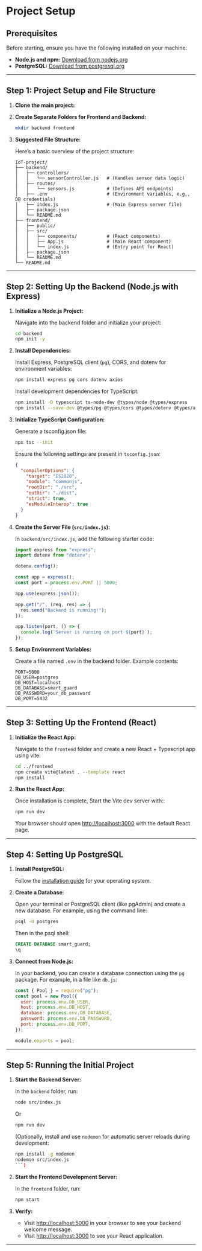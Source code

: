 # Project Setup

## Prerequisites

Before starting, ensure you have the following installed on your machine:

- **Node.js and npm:** [Download from nodejs.org](https://nodejs.org)
- **PostgreSQL:** [Download from postgresql.org](https://www.postgresql.org)

---

## Step 1: Project Setup and File Structure

1. **Clone the main project:**

2. **Create Separate Folders for Frontend and Backend:**

   ```bash
   mkdir backend frontend
   ```

3. **Suggested File Structure:**

   Here’s a basic overview of the project structure:

   ```
   IoT-project/
   ├── backend/
   │   ├── controllers/
   │   │   └── sensorController.js   # (Handles sensor data logic)
   │   ├── routes/
   │   │   └── sensors.js            # (Defines API endpoints)
   │   ├── .env                      # (Environment variables, e.g., DB credentials)
   │   ├── index.js                  # (Main Express server file)
   │   ├── package.json
   │   └── README.md
   ├── frontend/
   │   ├── public/
   │   ├── src/
   │   │   ├── components/           # (React components)
   │   │   ├── App.js                # (Main React component)
   │   │   └── index.js              # (Entry point for React)
   │   ├── package.json
   │   └── README.md
   └── README.md
   ```

---

## Step 2: Setting Up the Backend (Node.js with Express)

1. **Initialize a Node.js Project:**

   Navigate into the backend folder and initialize your project:

   ```bash
   cd backend
   npm init -y
   ```

2. **Install Dependencies:**

   Install Express, PostgreSQL client (`pg`), CORS, and dotenv for environment variables:

   ```bash
   npm install express pg cors dotenv axios
   ```

   Install development dependencies for TypeScript:

   ```bash
   npm install -D typescript ts-node-dev @types/node @types/express
   npm install --save-dev @types/pg @types/cors @types/dotenv @types/axios
   ```

3. **Initialize TypeScript Configuration:**

   Generate a tsconfig.json file:

   ```bash
   npx tsc --init
   ```

   Ensure the following settings are present in `tsconfig.json`:

   ```json
   {
     "compilerOptions": {
       "target": "ES2020",
       "module": "commonjs",
       "rootDir": "./src",
       "outDir": "./dist",
       "strict": true,
       "esModuleInterop": true
     }
   }
   ```

4. **Create the Server File (`src/index.js`):**

   In `backend/src/index.js`, add the following starter code:

   ```typescript
   import express from "express";
   import dotenv from "dotenv";

   dotenv.config();

   const app = express();
   const port = process.env.PORT || 5000;

   app.use(express.json());

   app.get("/", (req, res) => {
     res.send("Backend is running!");
   });

   app.listen(port, () => {
     console.log(`Server is running on port ${port}`);
   });
   ```

5. **Setup Environment Variables:**

   Create a file named `.env` in the backend folder. Example contents:

   ```env
   PORT=5000
   DB_USER=postgres
   DB_HOST=localhost
   DB_DATABASE=smart_guard
   DB_PASSWORD=your_db_password
   DB_PORT=5432
   ```

---

## Step 3: Setting Up the Frontend (React)

1. **Initialize the React App:**

   Navigate to the `frontend` folder and create a new React + Typescript app using vite:

   ```bash
   cd ../frontend
   npm create vite@latest . --template react
   npm install
   ```

2. **Run the React App:**

   Once installation is complete, Start the Vite dev server with::

   ```bash
   npm run dev
   ```

   Your browser should open [http://localhost:3000](http://localhost:3000) with the default React page.

---

## Step 4: Setting Up PostgreSQL

1. **Install PostgreSQL:**

   Follow the [installation guide](https://www.postgresql.org/download/) for your operating system.

2. **Create a Database:**

   Open your terminal or PostgreSQL client (like pgAdmin) and create a new database. For example, using the command line:

   ```bash
   psql -U postgres
   ```

   Then in the psql shell:

   ```sql
   CREATE DATABASE smart_guard;
   \q
   ```

3. **Connect from Node.js:**

   In your backend, you can create a database connection using the `pg` package. For example, in a file like `db.js`:

   ```javascript
   const { Pool } = require("pg");
   const pool = new Pool({
     user: process.env.DB_USER,
     host: process.env.DB_HOST,
     database: process.env.DB_DATABASE,
     password: process.env.DB_PASSWORD,
     port: process.env.DB_PORT,
   });

   module.exports = pool;
   ```

---

## Step 5: Running the Initial Project

1. **Start the Backend Server:**

   In the `backend` folder, run:

   ```bash
   node src/index.js
   ```

   Or

   ```bash
   npm run dev
   ```

   (Optionally, install and use `nodemon` for automatic server reloads during development:

   ````bash
   npm install -g nodemon
   nodemon src/index.js
   ```)

   ````

2. **Start the Frontend Development Server:**

   In the `frontend` folder, run:

   ```bash
   npm start
   ```

3. **Verify:**

   - Visit [http://localhost:5000](http://localhost:5000) in your browser to see your backend welcome message.
   - Visit [http://localhost:3000](http://localhost:3000) to see your React application.

---
